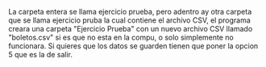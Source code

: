 La carpeta entera se llama ejercicio prueba, pero adentro ay otra carpeta que se llama ejercicio pruba la cual contiene el archivo CSV, el programa creara una carpeta "Ejercicio Prueba" con un nuevo archivo CSV llamado "boletos.csv" si es que no esta en la compu, o solo simplemente no funcionara. Si quieres que los datos se guarden tienen que poner la opcion 5 que es la de salir.
